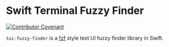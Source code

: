 # Swift Terminal Fuzzy Finder

[![Contributor Covenant](https://img.shields.io/badge/Contributor%20Covenant-2.1-4baaaa.svg)](code_of_conduct.md)

`tui-fuzzy-finder` is a [fzf] style text UI fuzzy finder library in Swift.

[fzf]: https://github.com/junegunn/fzf
